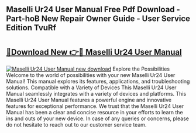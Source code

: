 ## Maselli Ur24 User Manual Free Pdf Download - Part-hoB New Repair Owner Guide - User Service Edition TvuRf

# <h2><a href="http://cf12928.oget.top/?id=Maselli+Ur24+User+Manual">🔗Download New 👉🔴 Maselli Ur24 User Manual</a></h2>

[![Maselli Ur24 User Manual new download](https://i.imgur.com/5g1atiW.png)](http://cf12928.oget.top/?id=Maselli+Ur24+User+Manual)
Explore the Possibilities Welcome to the world of possibilities with your new Maselli Ur24 User Manual! This manual explores its features, applications, and troubleshooting solutions. Compatible with a Variety of Devices This Maselli Ur24 User Manual seamlessly integrates with a variety of devices and platforms. This Maselli Ur24 User Manual features a powerful engine and innovative features for exceptional performance. We trust that the Maselli Ur24 User Manual has been a clear and concise resource in your efforts to learn the ins and outs of your new device. In case of any queries or concerns, please do not hesitate to reach out to our customer service team.
